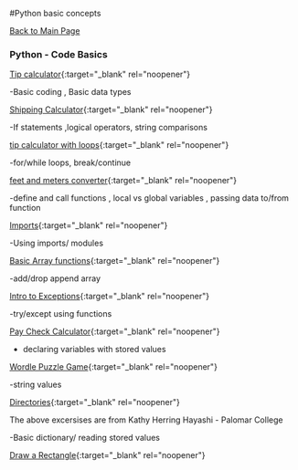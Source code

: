 #Python basic concepts

[Back to Main Page](README.md)

### Python - Code Basics 
[Tip calculator]([annotated-Baierski_assign1.py.pdf](https://github.com/JamesBaierski/JB/blob/main/PYTHON%20BASICS/annotated-Baierski_assign1.py.pdf)){:target="_blank" rel="noopener"}

-Basic coding , Basic data types

[Shipping Calculator](https://github.com/JamesBaierski/Portfolio/blob/main/PYTHON%20BASICS/annotated-Baierski_assign2.py.pdf){:target="_blank" rel="noopener"}

-If statements ,logical operators, string comparisons 

[tip calculator with loops](https://github.com/JamesBaierski/Portfolio/blob/main/PYTHON%20BASICS/annotated-Baierski_assign3.py.pdf){:target="_blank" rel="noopener"}

-for/while loops, break/continue

[feet and meters converter](https://github.com/JamesBaierski/Portfolio/blob/main/PYTHON%20BASICS/annotated-Baierski_assign4.py.pdf){:target="_blank" rel="noopener"}

-define and call functions , local vs global variables , passing data to/from function

[Imports](https://github.com/JamesBaierski/Portfolio/blob/main/PYTHON%20BASICS/annotated-Baierski_assign5.py.pdf){:target="_blank" rel="noopener"}

-Using imports/ modules

[Basic Array functions](https://github.com/JamesBaierski/JB/blob/main/PYTHON%20BASICS/annotated-Baierski_assign6.py.pdf){:target="_blank" rel="noopener"}

-add/drop append array

[Intro to Exceptions](https://github.com/JamesBaierski/JB/blob/main/PYTHON%20BASICS/annotated-Baierski_assign8-1.py.pdf){:target="_blank" rel="noopener"}

-try/except using functions

[Pay Check Calculator](https://github.com/JamesBaierski/JB/blob/main/PYTHON%20BASICS/annotated-Baierski_assign9-4.py.pdf){:target="_blank" rel="noopener"}

- declaring variables with stored values

[Wordle Puzzle Game](https://github.com/JamesBaierski/JB/blob/main/PYTHON%20BASICS/annotated-Baierski_assign10.py.pdf){:target="_blank" rel="noopener"}

-string values

[Directories](https://github.com/JamesBaierski/JB/blob/main/PYTHON%20BASICS/annotated-Baierski_assign11.py.pdf){:target="_blank" rel="noopener"}

The above excersises are from Kathy Herring Hayashi - Palomar College

-Basic dictionary/ reading stored values

[Draw a Rectangle](https://github.com/JamesBaierski/JB/blob/main/PYTHON%20BASICS/annotated-Baierski_assign12.py.pdf){:target="_blank" rel="noopener"}

